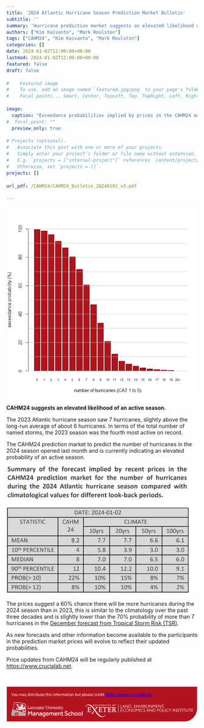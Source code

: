 ```yaml
---
title: '2024 Atlantic Hurricane Season Prediction Market Bulletin'
subtitle: ''
summary: 'Hurricane prediction market suggests an elevated likelihood of an active season.'
authors: ["Kim Kaivanto", "Mark Roulston"]
tags: ["CAHM24", "Kim Kaivanto", "Mark Roulston"]
categories: []
date: 2024-01-02T12:00:00+00:00
lastmod: 2024-01-02T12:00:00+00:00
featured: false
draft: false

#    Featured image
#    To use, add an image named `featured.jpg/png` to your page's folder.
#    Focal points... Smart, Center, TopLeft, Top, TopRight, Left, Right, BottomLeft, Bottom, BottomRight.

image: 
  caption: "Exceedance probabilities implied by prices in the CAHM24 market for the number of hurricanes during the 2024 Atlantic hurricane season."
#  focal_point: ""
  preview_only: true

# Projects (optional).
#   Associate this post with one or more of your projects.
#   Simply enter your project's folder or file name without extension.
#   E.g. `projects = ["internal-project"]` references `content/project/deep-learning/index.md`.
#   Otherwise, set `projects = []`.
projects: []

url_pdf: /CAHM24/CAHM24_Bulletin_20240102_v3.pdf

---
```

![](featured.png "Exceedance probabilities implied by prices in the CAHM24 market for the number of hurricanes during the 2024 Atlantic hurricane season.")

**CAHM24 suggests an elevated likelihood of an active season.**

The 2023 Atlantic hurricane season saw 7 hurricanes, slightly above the long-run average of about 6 hurricanes. In terms of the total number of named storms, the 2023 season was the fourth most active on record. 

The CAHM24 prediction market to predict the number of hurricanes in the 2024 season opened last month and is currently indicating an elevated probability of an active season.

![table](table.png)

The prices suggest a 60% chance there will be more hurricanes during the 2024 season than in 2023, this is similar to the climatology over the past three decades and is slightly lower than the 70% probability of more than 7 hurricanes in the [December forecast from Tropical Storm Risk (TSR)](https://www.tropicalstormrisk.com/docs/TSRATLForecastDecember2024.pdf).

As new forecasts and other information become available to the participants in the prediction market prices will evolve to reflect their updated probabilities. 

Price updates from CAHM24 will be regularly published at https://www.crucialab.net.  

<br>

![credits](foot.png) 

<br>
 
